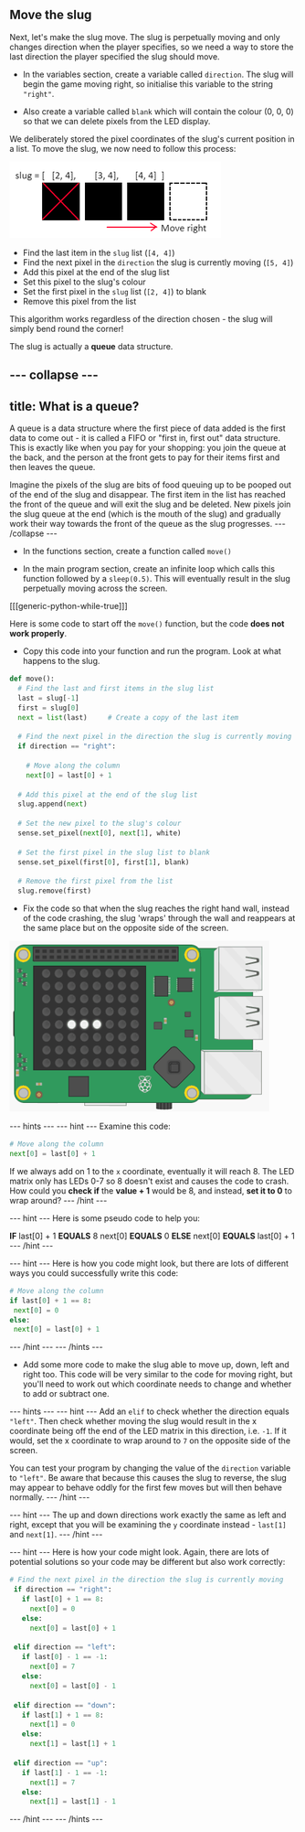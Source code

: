 ## Move the slug

Next, let's make the slug move. The slug is perpetually moving and only changes direction when the player specifies, so we need a way to store the last direction the player specified the slug should move.

+ In the variables section, create a variable called `direction`. The slug will begin the game moving right, so initialise this variable to the string `"right"`.

+ Also create a variable called `blank` which will contain the colour (0, 0, 0) so that we can delete pixels from the LED display.

We deliberately stored the pixel coordinates of the slug's current position in a list. To move the slug, we now need to follow this process:

![Move right](images/move-right.png)

+ Find the last item in the `slug` list (`[4, 4]`)
+ Find the next pixel in the `direction` the slug is currently moving (`[5, 4]`)
+ Add this pixel at the end of the slug list
+ Set this pixel to the slug's colour
+ Set the first pixel in the `slug` list (`[2, 4]`) to blank
+ Remove this pixel from the list

This algorithm works regardless of the direction chosen - the slug will simply bend round the corner!

The slug is actually a **queue** data structure.

--- collapse ---
---
title: What is a queue?
---
A queue is a data structure where the first piece of data added is the first data to come out - it is called a FIFO or "first in, first out" data structure. This is exactly like when you pay for your shopping: you join the queue at the back, and the person at the front gets to pay for their items first and then leaves the queue.

Imagine the pixels of the slug are bits of food queuing up to be pooped out of the end of the slug and disappear. The first item in the list has reached the front of the queue and will exit the slug and be deleted. New pixels join the slug queue at the end (which is the mouth of the slug) and gradually work their way towards the front of the queue as the slug progresses.
--- /collapse ---

+ In the functions section, create a function called `move()`

+ In the main program section, create an infinite loop which calls this function followed by a `sleep(0.5)`. This will eventually result in the slug perpetually moving across the screen.

[[[generic-python-while-true]]]

Here is some code to start off the `move()` function, but the code **does not work properly**.

+ Copy this code into your function and run the program. Look at what happens to the slug.

```python
def move():
  # Find the last and first items in the slug list
  last = slug[-1]
  first = slug[0]
  next = list(last)     # Create a copy of the last item

  # Find the next pixel in the direction the slug is currently moving
  if direction == "right":

    # Move along the column
    next[0] = last[0] + 1

  # Add this pixel at the end of the slug list
  slug.append(next)

  # Set the new pixel to the slug's colour
  sense.set_pixel(next[0], next[1], white)

  # Set the first pixel in the slug list to blank
  sense.set_pixel(first[0], first[1], blank)

  # Remove the first pixel from the list
  slug.remove(first)
```

+ Fix the code so that when the slug reaches the right hand wall, instead of the code crashing, the slug 'wraps' through the wall and reappears at the same place but on the opposite side of the screen.

![Wrap the slug](images/wrap-slug.gif)

--- hints ---
--- hint ---
Examine this code:
```python
# Move along the column
next[0] = last[0] + 1
```
If we always add on 1 to the `x` coordinate, eventually it will reach 8. The LED matrix only has LEDs 0-7 so 8 doesn't exist and causes the code to crash. How could you **check if** the **value + 1** would be 8, and instead, **set it to 0** to wrap around?
--- /hint ---

--- hint ---
Here is some pseudo code to help you:

**IF** last[0] + 1 **EQUALS** 8
   next[0] **EQUALS** 0
**ELSE**
   next[0] **EQUALS** last[0] + 1
--- /hint ---

--- hint ---
Here is how you code might look, but there are lots of different ways you could successfully write this code:

```python
# Move along the column
if last[0] + 1 == 8:
 next[0] = 0
else:
 next[0] = last[0] + 1
```
--- /hint ---
--- /hints ---

+ Add some more code to make the slug able to move up, down, left and right too. This code will be very similar to the code for moving right, but you'll need to work out which coordinate needs to change and whether to add or subtract one.

--- hints ---
--- hint ---
Add an `elif` to check whether the direction equals `"left"`. Then check whether moving the slug would result in the x coordinate being off the end of the LED matrix in this direction, i.e. `-1`. If it would, set the x coordinate to wrap around to `7` on the opposite side of the screen.

You can test your program by changing the value of the `direction` variable to `"left"`. Be aware that because this causes the slug to reverse, the slug may appear to behave oddly for the first few moves but will then behave normally.
--- /hint ---

--- hint ---
The up and down directions work exactly the same as left and right, except that you will be examining the `y` coordinate instead - `last[1]` and `next[1]`.
--- /hint ---

--- hint ---
Here is how your code might look. Again, there are lots of potential solutions so your code may be different but also work correctly:

```python
# Find the next pixel in the direction the slug is currently moving
 if direction == "right":
   if last[0] + 1 == 8:
     next[0] = 0
   else:
     next[0] = last[0] + 1

 elif direction == "left":
   if last[0] - 1 == -1:
     next[0] = 7
   else:
     next[0] = last[0] - 1

 elif direction == "down":
   if last[1] + 1 == 8:
     next[1] = 0
   else:
     next[1] = last[1] + 1

 elif direction == "up":
   if last[1] - 1 == -1:
     next[1] = 7
   else:
     next[1] = last[1] - 1
```

--- /hint ---
--- /hints ---
